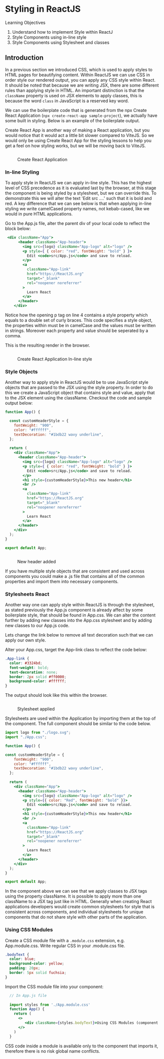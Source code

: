 # Styling in ReactJS

Learning Objectives

1. Understand how to implement Style within ReactJ
2. Style Components using in-line style
3. Style Components using Stylesheet and classes

## Introduction

In a previous section we introduced CSS, which is used to apply styles to HTML pages for beautifying content. Within ReactJS we can use CSS in order style our rendered output, you can apply any CSS style within React. It should be noted that because we are writing JSX, there are some different rules than applying style in HTML. An important distinction is that the ```className``` property is used on JSX elements to apply classes, this is because the word ```class``` in JavaScript is a reserved key word. 

We can use the boilerplate code that is generated from the npx Create React Application (`npx create-react-app sample-project`), we actually have some built in styling. Below is an example of the boilerplate output.

Create React App is another way of making a React application, but you would notice that it would act a little bit slower compared to ViteJS. So we would only be using Create React App for the styling lessons to help you get a feel on how styling works, but we will be moving back to ViteJS. 

<figure><img src="../assets/cra.png" alt=""><figcaption><p>Create React Application</p></figcaption></figure>



### In-line Styling

To apply style in ReactJS we can apply in-line style. This has the highest level of CSS precedence as it is evaluated last by the browser, at this stage the component is being styled by a stylesheet, but we can override this. To demonstrate this we will alter the text 'Edit src ....' such that it is bold and red.  A key difference that we can see below is that when applying in-line styling we write camelCased property names, not kebab-cased, like we would in pure HTML applications.

Go to the App.js file, alter the parent div of your local code to reflect the block below:

```jsx
 <div className="App">
      <header className="App-header">
        <img src={logo} className="App-logo" alt="logo" />
        <p style={ { color: "red", fontWeight: "bold" } }>
          Edit <code>src/App.js</code> and save to reload.
        </p>
        <a
          className="App-link"
          href="https://ReactJS.org"
          target="_blank"
          rel="noopener noreferrer"
        >
          Learn React
        </a>
      </header>
    </div>
```

Notice how the opening p tag on line 4 contains a style property which equals to a double set of curly braces. This code specifies a style object, the properties within must be in camelCase and the values must be written in strings. Moreover each property and value should be seperated by a comma.

This is the resulting render in the browser.

<figure><img src="../assets/cra-inline.png" alt=""><figcaption><p>Create React Application In-line style</p></figcaption></figure>

### Style Objects

Another way to apply style in ReactJS would be to use JavaScript style objects that are passed to the JSX using the style property. In order to do this we create a JavaScript object that contains style and value, apply that to the JSX element using the className. Checkout the code and sample output below:

```jsx
function App() {

  const customHeaderStyle = {
    fontWeight: "900",
    color: "#ffffff",
    textDecoration: "#1bdb22 wavy underline",
  };
  
  return (
    <div className="App">
      <header className="App-header">
        <img src={logo} className="App-logo" alt="logo" />
        <p style={ { color: "red", fontWeight: "bold" } }>
          Edit <code>src/App.js</code> and save to reload.
        </p>
        <h1 style={customHeaderStyle}>This new header</h1>
        <br />
        <a
          className="App-link"
          href="https://ReactJS.org"
          target="_blank"
          rel="noopener noreferrer"
        >
          Learn React
        </a>
      </header>
    </div>
  );
}

export default App;
```

<figure><img src="../assets/cra-new-header.png" alt=""><figcaption><p>New header added </p></figcaption></figure>

If you have multiple style objects that are consistent and used across components you could make a .js file that contains all of the common properties and import them into necessary components.

### Stylesheets React

Another way one can apply style within ReactJS is through the stylesheet, as stated previously the App.js component is already affect by some boilerplate style, that should be found in App.css. We can alter the content further by adding new classes into the App.css stylesheet and by adding new classes to our App.js code.

Lets change the link below to remove all text decoration such that we can apply our own style.

Alter your App.css, target the App-link class to reflect the code below:

```css
.App-link {
  color: #3324bd;
  font-weight: bold;
  text-decoration: none;
  border: 2px solid #ff0000;
  background-color: #ffffff;
}
```

The output should look like this within the browser.

<figure><img src="../assets/cra-stylesheet.png" alt=""><figcaption><p>Stylesheet applied</p></figcaption></figure>

Stylesheets are used within the Application by importing them at the top of the component. The full component should be similar to the code below.

```jsx
import logo from "./logo.svg";
import "./App.css";

function App() {

const customHeaderStyle = {
    fontWeight: "900",
    color: "#ffffff",
    textDecoration: "#1bdb22 wavy underline",
  };
  
  return (
    <div className="App">
      <header className="App-header">
        <img src={logo} className="App-logo" alt="logo" />
        <p style={{ color: "Red", fontWeight: "bold" }}>
          Edit <code>src/App.js</code> and save to reload.
        </p>
        <h1 style={customHeaderStyle}>This new header</h1>
        <br />
        <a
          className="App-link"
          href="https://ReactJS.org"
          target="_blank"
          rel="noopener noreferrer"
        >
          Learn React
        </a>
      </header>
    </div>
  );
}

export default App;
```

In the component above we can see that we apply classes to JSX tags using the property className. It is possible to apply more than one className to a JSX tag just like in HTML. Generally when creating React applications developers would create common stylesheets for style that is consistent across components, and individual stylesheets for unique components that do not share style with other parts of the application.


### Using CSS Modules

Create a CSS module file with a ```.module.css``` extension, e.g. App.module.css. Write regular CSS in your .module.css file.
```css
.bodyText {
  color: blue;
  background-color: yellow;
  padding: 20px;
  border: 5px solid fuchsia;
}
```

Import the CSS module file into your component:
```jsx
  // In App.js file
   
  import styles from './App.module.css'
  function App() {
    return (
      <>
         <div className={styles.bodyText}>Using CSS Modules (component.module.css).</div>
      </>
    )
  }
```
CSS code inside a module is available only to the component that imports it, therefore there is no risk global name conflicts.